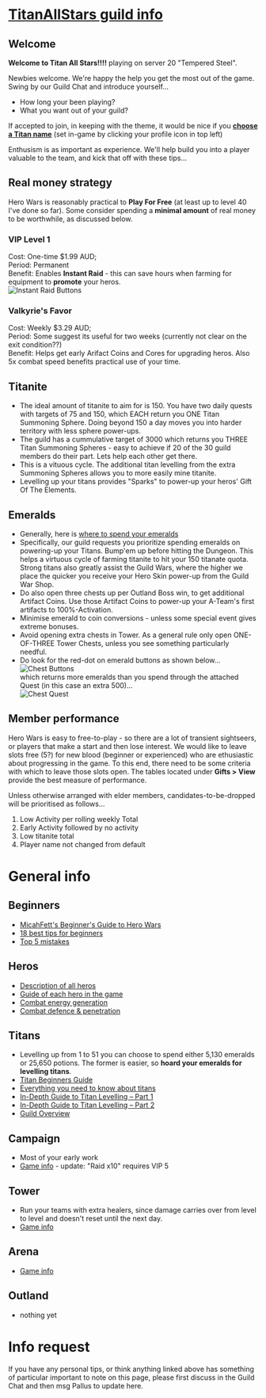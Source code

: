 # [TitanAllStars guild info](https://titanallstars.github.io/)

## Welcome

**Welcome to Titan All Stars!!!!** playing on server 20 "Tempered Steel".  

Newbies welcome. We're happy the help you get the most out of the game.  <br>
Swing by our Guild Chat and introduce yourself...
* How long your been playing?  
* What you want out of your guild? 

If accepted to join, in keeping with the theme, it would be nice if you **[choose a Titan name](https://www.theoi.com/greek-mythology/titans.html)** (set in-game by clicking your profile icon in top left) <br>

Enthusism is as important as experience. We'll help build you into a player valuable to the team, and kick that off with these tips...

## Real money strategy
Hero Wars is reasonably practical to **Play For Free** (at least up to level 40 I've done so far).
Some consider spending a **minimal amount** of real money to be worthwhile, as discussed below.

### VIP Level 1
Cost: One-time $1.99 AUD; <br>
Period: Permanent <br>
Benefit: Enables **Instant Raid** - this can save hours when farming for equipment to **promote** your heros.  <br>
![Instant Raid Buttons](https://herowars.zendesk.com/hc/article_attachments/360041242594/mceclip3.png)

### Valkyrie's Favor
Cost: Weekly $3.29 AUD; <br>
Period: Some suggest its useful for two weeks (currently not clear on the exit condition??) <br>
Benefit: Helps get early Arifact Coins and Cores for upgrading heros.  Also 5x combat speed benefits practical use of your time.  <br>

## Titanite
* The ideal amount of titanite to aim for is 150. You have two daily quests with targets of 75 and 150, which EACH return you ONE Titan Summoning Sphere. Doing beyond 150 a day moves you into harder territory with less sphere power-ups.
* The guild has a cummulative target of 3000 which returns you THREE Titan Summoning Spheres - easy to achieve if 20 of the 30 guild members do their part. Lets help each other get there.
* This is a vituous cycle. The additional titan levelling from the extra Summoning Spheres allows you to more easily mine titanite.
* Levelling up your titans provides "Sparks" to power-up your heros' Gift Of The Elements. 

## Emeralds
* Generally, here is [where to spend your emeralds](https://www.youtube.com/watch?v=cYDR0TkNnDU&feature=emb_rel_pause)
* Specifically, our guild requests you prioritize spending emeralds on powering-up your Titans. Bump'em up before hitting the Dungeon.  This helps a virtuous cycle of farming titanite to hit your 150 titanate quota.  Strong titans also greatly assist the Guild Wars, where the higher we place the quicker you receive your Hero Skin power-up from the Guild War Shop.     
* Do also open three chests up per Outland Boss win, to get additional Artifact Coins.  Use those Artifact Coins to power-up your A-Team's first artifacts to 100%-Activation. 
* Minimise emerald to coin conversions - unless some special event gives extreme bonuses.
* Avoid opening extra chests in Tower.  As a general rule only open ONE-OF-THREE Tower Chests, unless you see something particularly needful.  
* Do look for the red-dot on emerald buttons as shown below...  
![Chest Buttons](https://herowars.zendesk.com/hc/article_attachments/360039180114/mceclip0.png)      
which returns more emeralds than you spend through the attached Quest (in this case an extra 500)...      
![Chest Quest](https://herowars.zendesk.com/hc/article_attachments/360039180134/mceclip1.png)

##  Member performance

Hero Wars is easy to free-to-play - so there are a lot of transient sightseers, or players that make a start and then lose interest.
We would like to leave slots free (5?) for new blood (beginner or experienced) who are ethusiastic about progressing in the game.
To this end, there need to be some criteria with which to leave those slots open.
The tables located under **Gifts > View** provide the best measure of performance.

Unless otherwise arranged with elder members, candidates-to-be-dropped will be prioritised as follows...
1. Low Activity per rolling weekly Total 
1. Early Activity followed by no activity
1. Low titanite total 
1. Player name not changed from default

# General info

## Beginners
* [MicahFett's Beginner's Guide to Hero Wars](https://www.reddit.com/r/HeroWarsApp/comments/dvd2ay/micahfetts_beginners_guide_to_hero_wars/) 
* [18 best tips for beginners](https://gameloid.com/hero-wars-guide-tips-for-beginners-best-heroes/)
* [Top 5 mistakes](https://herowarsinfo.com/beginner-guides/hero-wars-top-5-mistakes/)

## Heros
* [Description of all heros](https://wisegeek.ru/aad/khroniki-khaosa)
* [Guide of each hero in the game](https://hero-wars.fandom.com/wiki/Guide_of_Each_Hero_In_The_Game)
* [Combat energy generation](https://herowars.zendesk.com/hc/en-us/articles/360008903533-Energy-generation-system)
* [Combat defence & penetration](https://herowars.zendesk.com/hc/en-us/articles/360039320594-Armor-Magic-Defense-and-Armor-Magic-Penetration-)

## Titans
* Levelling up from 1 to 51 you can choose to spend either 5,130 emeralds or 25,650 potions. The former is easier, so **hoard your emeralds for levelling titans**.
* [Titan Beginners Guide](https://hero-wars.fandom.com/wiki/Titan%27s_Beginner_Guide)
* [Everything you need to know about titans](https://www.levelwinner.com/hero-wars-nexters-titans-guide-everything-you-need-to-know-about-titans/)
* [In-Depth Guide to Titan Levelling – Part 1](https://www.bluestacks.com/blog/game-guides/hero-wars-mens-choice-epic-fantasy-rpg/hw-titan-levelling-guide-part1-en.html)
* [In-Depth Guide to Titan Levelling – Part 2](https://www.bluestacks.com/blog/game-guides/hero-wars-mens-choice-epic-fantasy-rpg/hw-titan-levelling-guide-part2-en.html)
* [Guild Overview](https://www.levelwinner.com/hero-wars-nexters-guilds-overview-tips-cheats-tricks-for-getting-the-most-out-of-your-guild/)

## Campaign
* Most of your early work
* [Game info](https://herowars.zendesk.com/hc/en-us/articles/360025163314-Campaign) - update: "Raid х10" requires VIP 5  

## Tower
* Run your teams with extra healers, since damage carries over from level to level and doesn't reset until the next day.
* [Game info](https://herowars.zendesk.com/hc/en-us/articles/218469648-Tower)

## Arena
* [Game info](https://herowars.zendesk.com/hc/en-us/articles/218900067-Arena-)

## Outland
* nothing yet

# Info request
If you have any personal tips, or think anything linked above has something of particular important to note on this page, please first discuss in the Guild Chat and then msg Pallus to update here.  

 
